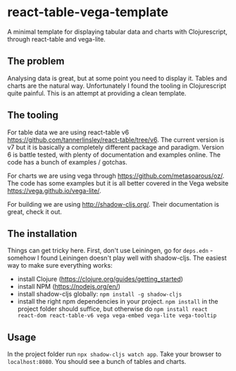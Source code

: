 # react-table-vega-template

A minimal template for displaying tabular data and charts with Clojurescript, through react-table and vega-lite.


## The problem

Analysing data is great, but at some point you need to display it. Tables and charts are the natural way. Unfortunately I found the tooling in Clojurescript quite painful. This is an attempt at providing a clean template.

## The tooling

For table data we are using react-table v6 https://github.com/tannerlinsley/react-table/tree/v6. The current version is v7 but it is basically a completely different package and paradigm. Version 6 is battle tested, with plenty of documentation and examples online. The code has a bunch of examples / gotchas.

For charts we are using vega through https://github.com/metasoarous/oz/. The code has some examples but it is all better covered in the Vega website https://vega.github.io/vega-lite/.

For building we are using http://shadow-cljs.org/. Their documentation is great, check it out.

## The installation

Things can get tricky here. First, don't use Leiningen, go for `deps.edn` - somehow I found Leiningen doesn't play well with shadow-cljs. The easiest way to make sure everything works:
* install Clojure (https://clojure.org/guides/getting_started)
* install NPM (https://nodejs.org/en/)
* install shadow-cljs globally: `npm install -g shadow-cljs`
* install the right npm dependencies in your project. `npm install` in the project folder should suffice, but otherwise do `npm install react react-dom react-table-v6 vega vega-embed vega-lite vega-tooltip`

## Usage

In the project folder run `npx shadow-cljs watch app`. Take your browser to `localhost:8080`. You should see a bunch of tables and charts.

